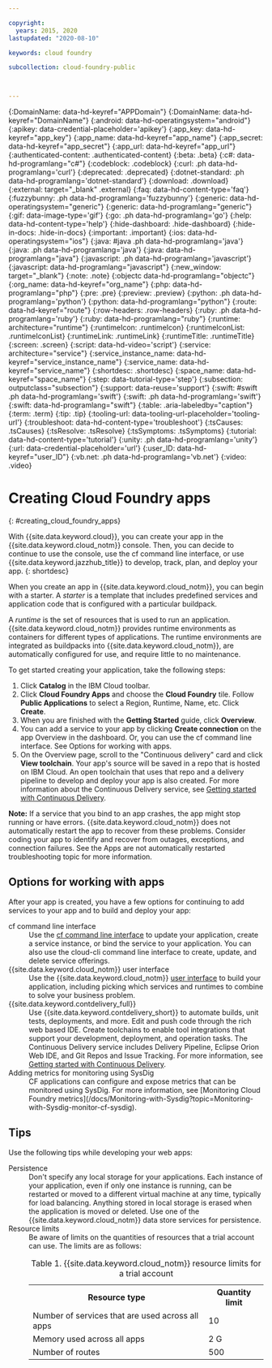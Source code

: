 ```yaml
---

copyright:
  years: 2015, 2020
lastupdated: "2020-08-10"

keywords: cloud foundry

subcollection: cloud-foundry-public



---
```




{:DomainName: data-hd-keyref="APPDomain"}
{:DomainName: data-hd-keyref="DomainName"}
{:android: data-hd-operatingsystem="android"}
{:apikey: data-credential-placeholder='apikey'}
{:app_key: data-hd-keyref="app_key"}
{:app_name: data-hd-keyref="app_name"}
{:app_secret: data-hd-keyref="app_secret"}
{:app_url: data-hd-keyref="app_url"}
{:authenticated-content: .authenticated-content}
{:beta: .beta}
{:c#: data-hd-programlang="c#"}
{:codeblock: .codeblock}
{:curl: .ph data-hd-programlang='curl'}
{:deprecated: .deprecated}
{:dotnet-standard: .ph data-hd-programlang='dotnet-standard'}
{:download: .download}
{:external: target="_blank" .external}
{:faq: data-hd-content-type='faq'}
{:fuzzybunny: .ph data-hd-programlang='fuzzybunny'}
{:generic: data-hd-operatingsystem="generic"}
{:generic: data-hd-programlang="generic"}
{:gif: data-image-type='gif'}
{:go: .ph data-hd-programlang='go'}
{:help: data-hd-content-type='help'}
{:hide-dashboard: .hide-dashboard}
{:hide-in-docs: .hide-in-docs}
{:important: .important}
{:ios: data-hd-operatingsystem="ios"}
{:java: #java .ph data-hd-programlang='java'}
{:java: .ph data-hd-programlang='java'}
{:java: data-hd-programlang="java"}
{:javascript: .ph data-hd-programlang='javascript'}
{:javascript: data-hd-programlang="javascript"}
{:new_window: target="_blank"}
{:note: .note}
{:objectc data-hd-programlang="objectc"}
{:org_name: data-hd-keyref="org_name"}
{:php: data-hd-programlang="php"}
{:pre: .pre}
{:preview: .preview}
{:python: .ph data-hd-programlang='python'}
{:python: data-hd-programlang="python"}
{:route: data-hd-keyref="route"}
{:row-headers: .row-headers}
{:ruby: .ph data-hd-programlang='ruby'}
{:ruby: data-hd-programlang="ruby"}
{:runtime: architecture="runtime"}
{:runtimeIcon: .runtimeIcon}
{:runtimeIconList: .runtimeIconList}
{:runtimeLink: .runtimeLink}
{:runtimeTitle: .runtimeTitle}
{:screen: .screen}
{:script: data-hd-video='script'}
{:service: architecture="service"}
{:service_instance_name: data-hd-keyref="service_instance_name"}
{:service_name: data-hd-keyref="service_name"}
{:shortdesc: .shortdesc}
{:space_name: data-hd-keyref="space_name"}
{:step: data-tutorial-type='step'}
{:subsection: outputclass="subsection"}
{:support: data-reuse='support'}
{:swift: #swift .ph data-hd-programlang='swift'}
{:swift: .ph data-hd-programlang='swift'}
{:swift: data-hd-programlang="swift"}
{:table: .aria-labeledby="caption"}
{:term: .term}
{:tip: .tip}
{:tooling-url: data-tooling-url-placeholder='tooling-url'}
{:troubleshoot: data-hd-content-type='troubleshoot'}
{:tsCauses: .tsCauses}
{:tsResolve: .tsResolve}
{:tsSymptoms: .tsSymptoms}
{:tutorial: data-hd-content-type='tutorial'}
{:unity: .ph data-hd-programlang='unity'}
{:url: data-credential-placeholder='url'}
{:user_ID: data-hd-keyref="user_ID"}
{:vb.net: .ph data-hd-programlang='vb.net'}
{:video: .video}


# Creating Cloud Foundry apps
{: #creating_cloud_foundry_apps}

With {{site.data.keyword.cloud}}, you can create your app in the {{site.data.keyword.cloud_notm}} console. Then, you can decide to continue to use the console, use the cf command line interface, or use {{site.data.keyword.jazzhub_title}} to develop, track, plan, and deploy your app.
{: shortdesc}

When you create an app in {{site.data.keyword.cloud_notm}}, you can begin with a starter. A *starter* is a template that includes predefined services and application code that is configured with a particular buildpack.

A *runtime* is the set of resources that is used to run an application. {{site.data.keyword.cloud_notm}} provides runtime environments as containers for different types of applications. The runtime environments are integrated as buildpacks into {{site.data.keyword.cloud_notm}}, are automatically configured for use, and require little to no maintenance.

To get started creating your application, take the following steps:
  1. Click **Catalog** in the IBM Cloud toolbar.
  2. Click **Cloud Foundry Apps** and choose the **Cloud Foundry** tile. Follow **Public Applications** to select a Region, Runtime, Name, etc. Click **Create**.
  3. When you are finished with the **Getting Started** guide, click **Overview**.
  5. You can add a service to your app by clicking **Create connection** on the app Overview in the dashboard. Or, you can use the cf command line interface. See Options for working with apps.
  6. On the Overview page, scroll to the "Continuous delivery" card and click **View toolchain**. Your app's source will be saved in a repo that is hosted on IBM Cloud. An open toolchain that uses that repo and a delivery pipeline to develop and deploy your app is also created. For more information about the Continuous Delivery service, see <a href="/docs/ContinuousDelivery?topic=ContinuousDelivery-getting-started">Getting started with Continuous Delivery</a>.

**Note:** If a service that you bind to an app crashes, the app might stop running or have errors. {{site.data.keyword.cloud_notm}} does not automatically restart the app to recover from these problems. Consider coding your app to identify and recover from outages, exceptions, and connection failures. See the Apps are not automatically restarted troubleshooting topic for more information.

## Options for working with apps

After your app is created, you have a few options for continuing to add services to your app and to build and deploy your app:

<dl>
<dt>cf command line interface</dt>
<dd>Use the <a href="https://github.com/cloudfoundry/cli#getting-started">cf command line interface</a> to update your application, create a service instance, or bind the service to your application. You can also use the cloud-cli command line interface to create, update, and delete service offerings.</dd>
<dt>{{site.data.keyword.cloud_notm}} user interface</dt>
<dd>Use the {{site.data.keyword.cloud_notm}} <a href="https://cloud.ibm.com/resources">user interface</a> to build your application, including picking which services and runtimes to combine to solve your business problem.</dd>
<dt>{{site.data.keyword.contdelivery_full}}</dt>
<dd>Use {{site.data.keyword.contdelivery_short}} to automate builds, unit tests, deployments, and more. Edit and push code through the rich web based IDE. Create toolchains to enable tool integrations that support your development, deployment, and operation tasks. The Continuous Delivery service includes Delivery Pipeline, Eclipse Orion Web IDE, and Git Repos and Issue Tracking. For more information, see <a href="/docs/ContinuousDelivery?topic=ContinuousDelivery-getting-started">Getting started with Continuous Delivery</a>.</dd>
<dt>Adding metrics for monitoring using SysDig</dt>
<dd>CF applications can configure and expose metrics that can be monitored using SysDig. For more information, see [Monitoring Cloud Foundry metrics](/docs/Monitoring-with-Sysdig?topic=Monitoring-with-Sysdig-monitor-cf-sysdig).</dd>
</dl>

## Tips

Use the following tips while developing your web apps:

<dl>
<dt>Persistence</dt>
<dd>Don't specify any local storage for your applications. Each instance of your application, even if only one instance is running, can be restarted or moved to a different virtual machine at any time, typically for load balancing. Anything stored in local storage is erased when the application is moved or deleted. Use one of the {{site.data.keyword.cloud_notm}} data store services for persistence.</dd>
<dt>Resource limits</dt>
<dd>Be aware of limits on the quantities of resources that a trial account can use. The limits are as follows:
<table style="width:100%">
<caption>Table 1. {{site.data.keyword.cloud_notm}} resource limits for a trial account</caption>
  <th>Resource type</th>
  <th>Quantity limit</th>
<tr>
  <td>Number of services that are used across all apps</td>
  <td>10</td>
<tr>
  <td>Memory used across all apps</td>
  <td>	2 G</td>
<tr>
  <td>Number of routes</td>
  <td>500</td>
</table>
</dd>
</dl>


